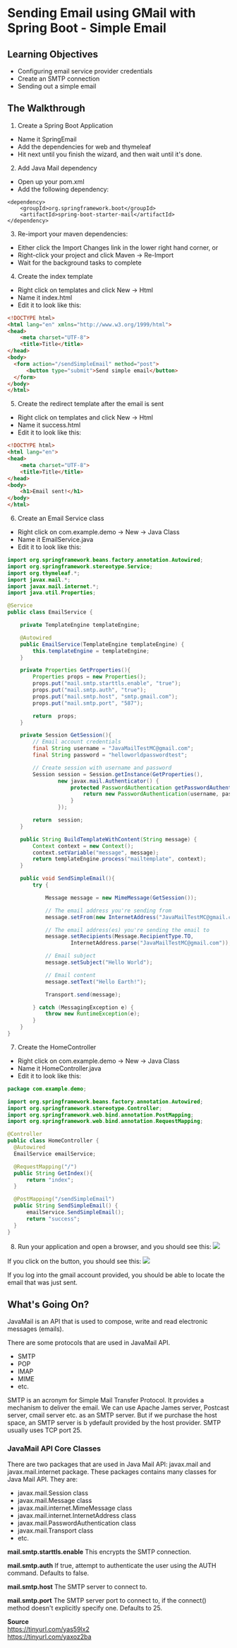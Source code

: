 # Sending Email using GMail with Spring Boot - Simple Email

## Learning Objectives
* Configuring email service provider credentials
* Create an SMTP connection
* Sending out a simple email

## The Walkthrough

1. Create a Spring Boot Application
  * Name it SpringEmail
  * Add the dependencies for web and thymeleaf
  * Hit next until you finish the wizard, and then wait until it's done.


2. Add Java Mail dependency
  * Open up your pom.xml
  * Add the following dependency:

```
<dependency>
    <groupId>org.springframework.boot</groupId>
    <artifactId>spring-boot-starter-mail</artifactId>
</dependency>
```

3. Re-import your maven dependencies:
  * Either click the Import Changes link in the lower right hand corner, or
  * Right-click your project and click Maven -> Re-Import
  * Wait for the background tasks to complete


4. Create the index template
  * Right click on templates and click New -> Html
  * Name it index.html
  * Edit it to look like this:

```html
<!DOCTYPE html>
<html lang="en" xmlns="http://www.w3.org/1999/html">
<head>
    <meta charset="UTF-8">
    <title>Title</title>
</head>
<body>
  <form action="/sendSimpleEmail" method="post">
      <button type="submit">Send simple email</button>
  </form>
</body>
</html>
```

5. Create the redirect template after the email is sent
  * Right click on templates and click New -> Html
  * Name it success.html
  * Edit it to look like this:

```html
<!DOCTYPE html>
<html lang="en">
<head>
    <meta charset="UTF-8">
    <title>Title</title>
</head>
<body>
    <h1>Email sent!</h1>
</body>
</html>
```

6. Create an Email Service class
  * Right click on com.example.demo -> New -> Java Class
  * Name it EmailService.java
  * Edit it to look like this:

```java
import org.springframework.beans.factory.annotation.Autowired;
import org.springframework.stereotype.Service;
import org.thymeleaf.*;
import javax.mail.*;
import javax.mail.internet.*;
import java.util.Properties;

@Service
public class EmailService {

    private TemplateEngine templateEngine;

    @Autowired
    public EmailService(TemplateEngine templateEngine) {
        this.templateEngine = templateEngine;
    }

    private Properties GetProperties(){
        Properties props = new Properties();
        props.put("mail.smtp.starttls.enable", "true");
        props.put("mail.smtp.auth", "true");
        props.put("mail.smtp.host", "smtp.gmail.com");
        props.put("mail.smtp.port", "587");

        return  props;
    }

    private Session GetSession(){
        // Email account credentials
        final String username = "JavaMailTestMC@gmail.com";
        final String password = "helloworldpasswordtest";

        // Create session with username and password
        Session session = Session.getInstance(GetProperties(),
                new javax.mail.Authenticator() {
                    protected PasswordAuthentication getPasswordAuthentication() {
                        return new PasswordAuthentication(username, password);
                    }
                });

        return  session;
    }

    public String BuildTemplateWithContent(String message) {
        Context context = new Context();
        context.setVariable("message", message);
        return templateEngine.process("mailtemplate", context);
    }

    public void SendSimpleEmail(){
        try {

            Message message = new MimeMessage(GetSession());

            // The email address you're sending from
            message.setFrom(new InternetAddress("JavaMailTestMC@gmail.com"));

            // The email address(es) you're sending the email to
            message.setRecipients(Message.RecipientType.TO,
                    InternetAddress.parse("JavaMailTestMC@gmail.com"));

            // Email subject
            message.setSubject("Hello World");

            // Email content
            message.setText("Hello Earth!");

            Transport.send(message);

        } catch (MessagingException e) {
            throw new RuntimeException(e);
        }
    }
}
```

7. Create the HomeController
  * Right click on com.example.demo -> New -> Java Class
  * Name it HomeController.java
  * Edit it to look like this:

```Java
package com.example.demo;

import org.springframework.beans.factory.annotation.Autowired;
import org.springframework.stereotype.Controller;
import org.springframework.web.bind.annotation.PostMapping;
import org.springframework.web.bind.annotation.RequestMapping;

@Controller
public class HomeController {
  @Autowired
  EmailService emailService;

  @RequestMapping("/")
  public String GetIndex(){
      return "index";
  }

  @PostMapping("/sendSimpleEmail")
  public String SendSimpleEmail() {
      emailService.SendSimpleEmail();
      return "success";
  }
}
```
8. Run your application and open a browser, and you should see this:
![](https://github.com/romielisse/springlessonimg/blob/master/simpleemail.png)

If you click on the button, you should see this:
![](https://github.com/romielisse/springlessonimg/blob/master/emailsent.png)

If you log into the gmail account provided, you should be able to locate the email that was just sent.

## What's Going On?

JavaMail is an API that is used to compose, write and read electronic messages (emails).

There are some protocols that are used in JavaMail API.
* SMTP
* POP
* IMAP
* MIME
* etc.

SMTP is an acronym for Simple Mail Transfer Protocol. It provides a mechanism to deliver the email. We can use Apache James server, Postcast server, cmail server etc. as an SMTP server. But if we purchase the host space, an SMTP server is b ydefault provided by the host provider. SMTP usually uses TCP port 25.

### JavaMail API Core Classes ###
There are two packages that are used in Java Mail API: javax.mail and javax.mail.internet package. These packages contains many classes for Java Mail API. They are:
* javax.mail.Session class
* javax.mail.Message class
* javax.mail.internet.MimeMessage class
* javax.mail.internet.InternetAddress class
* javax.mail.PasswordAuthentication class
* javax.mail.Transport class
* etc.

**mail.smtp.starttls.enable**
This encrypts the SMTP connection.

**mail.smtp.auth**
If true, attempt to authenticate the user using the AUTH command. Defaults to false.

**mail.smtp.host**
The SMTP server to connect to.

**mail.smtp.port**
The SMTP server port to connect to, if the connect() method doesn't explicitly specify one. Defaults to 25.

**Source**<br />
https://tinyurl.com/yas59lx2<br />
https://tinyurl.com/yaxoz2ba
